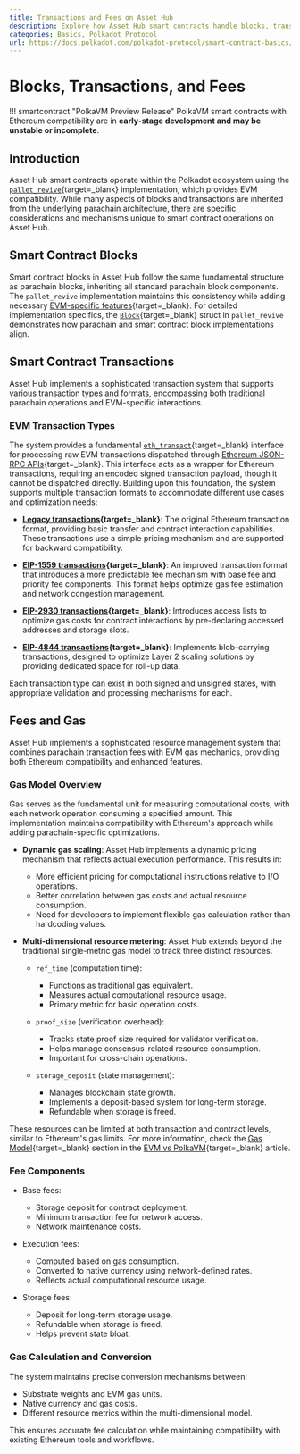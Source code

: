 ```yaml
---
title: Transactions and Fees on Asset Hub
description: Explore how Asset Hub smart contracts handle blocks, transactions, and fees with EVM compatibility, supporting various Ethereum transaction types.
categories: Basics, Polkadot Protocol
url: https://docs.polkadot.com/polkadot-protocol/smart-contract-basics/blocks-transactions-fees/
---
```


# Blocks, Transactions, and Fees

!!! smartcontract "PolkaVM Preview Release"
    PolkaVM smart contracts with Ethereum compatibility are in **early-stage development and may be unstable or incomplete**.
## Introduction

Asset Hub smart contracts operate within the Polkadot ecosystem using the [`pallet_revive`](https://paritytech.github.io/polkadot-sdk/master/pallet_revive/){target=\_blank} implementation, which provides EVM compatibility. While many aspects of blocks and transactions are inherited from the underlying parachain architecture, there are specific considerations and mechanisms unique to smart contract operations on Asset Hub.

## Smart Contract Blocks

Smart contract blocks in Asset Hub follow the same fundamental structure as parachain blocks, inheriting all standard parachain block components. The `pallet_revive` implementation maintains this consistency while adding necessary [EVM-specific features](https://paritytech.github.io/polkadot-sdk/master/pallet_revive/evm){target=\_blank}. For detailed implementation specifics, the [`Block`](https://paritytech.github.io/polkadot-sdk/master/pallet_revive/evm/struct.Block.html){target=\_blank} struct in `pallet_revive` demonstrates how parachain and smart contract block implementations align.

## Smart Contract Transactions

Asset Hub implements a sophisticated transaction system that supports various transaction types and formats, encompassing both traditional parachain operations and EVM-specific interactions.

### EVM Transaction Types

The system provides a fundamental [`eth_transact`](https://paritytech.github.io/polkadot-sdk/master/pallet_revive/pallet/dispatchables/fn.eth_transact.html){target=\_blank} interface for processing raw EVM transactions dispatched through [Ethereum JSON-RPC APIs](/develop/smart-contracts/json-rpc-apis/){target=\_blank}. This interface acts as a wrapper for Ethereum transactions, requiring an encoded signed transaction payload, though it cannot be dispatched directly. Building upon this foundation, the system supports multiple transaction formats to accommodate different use cases and optimization needs:

- **[Legacy transactions](https://paritytech.github.io/polkadot-sdk/master/pallet_revive/evm/struct.TransactionLegacyUnsigned.html){target=\_blank}**: The original Ethereum transaction format, providing basic transfer and contract interaction capabilities. These transactions use a simple pricing mechanism and are supported for backward compatibility.

- **[EIP-1559 transactions](https://paritytech.github.io/polkadot-sdk/master/pallet_revive/evm/struct.Transaction1559Unsigned.html){target=\_blank}**: An improved transaction format that introduces a more predictable fee mechanism with base fee and priority fee components. This format helps optimize gas fee estimation and network congestion management.

- **[EIP-2930 transactions](https://paritytech.github.io/polkadot-sdk/master/pallet_revive/evm/struct.Transaction2930Unsigned.html){target=\_blank}**: Introduces access lists to optimize gas costs for contract interactions by pre-declaring accessed addresses and storage slots.

- **[EIP-4844 transactions](https://paritytech.github.io/polkadot-sdk/master/pallet_revive/evm/struct.Transaction4844Unsigned.html){target=\_blank}**: Implements blob-carrying transactions, designed to optimize Layer 2 scaling solutions by providing dedicated space for roll-up data.

Each transaction type can exist in both signed and unsigned states, with appropriate validation and processing mechanisms for each.

## Fees and Gas

Asset Hub implements a sophisticated resource management system that combines parachain transaction fees with EVM gas mechanics, providing both Ethereum compatibility and enhanced features.

### Gas Model Overview

Gas serves as the fundamental unit for measuring computational costs, with each network operation consuming a specified amount. This implementation maintains compatibility with Ethereum's approach while adding parachain-specific optimizations.

- **Dynamic gas scaling**: Asset Hub implements a dynamic pricing mechanism that reflects actual execution performance. This results in:

    - More efficient pricing for computational instructions relative to I/O operations.
    - Better correlation between gas costs and actual resource consumption.
    - Need for developers to implement flexible gas calculation rather than hardcoding values.

- **Multi-dimensional resource metering**: Asset Hub extends beyond the traditional single-metric gas model to track three distinct resources.

    - `ref_time` (computation time):

        - Functions as traditional gas equivalent.
        - Measures actual computational resource usage.
        - Primary metric for basic operation costs.


    - `proof_size` (verification overhead):

        - Tracks state proof size required for validator verification.
        - Helps manage consensus-related resource consumption.
        - Important for cross-chain operations.


    - `storage_deposit` (state management):

        - Manages blockchain state growth.
        - Implements a deposit-based system for long-term storage.
        - Refundable when storage is freed.

These resources can be limited at both transaction and contract levels, similar to Ethereum's gas limits. For more information, check the [Gas Model](/polkadot-protocol/smart-contract-basics/evm-vs-polkavm#gas-model){target=\_blank} section in the [EVM vs PolkaVM](/polkadot-protocol/smart-contract-basics/evm-vs-polkavm/){target=\_blank} article.

### Fee Components

- Base fees:

    - Storage deposit for contract deployment.
    - Minimum transaction fee for network access.
    - Network maintenance costs.

- Execution fees:

    - Computed based on gas consumption.
    - Converted to native currency using network-defined rates.
    - Reflects actual computational resource usage.

- Storage fees:

    - Deposit for long-term storage usage.
    - Refundable when storage is freed.
    - Helps prevent state bloat.

### Gas Calculation and Conversion

The system maintains precise conversion mechanisms between:

- Substrate weights and EVM gas units.
- Native currency and gas costs.
- Different resource metrics within the multi-dimensional model.

This ensures accurate fee calculation while maintaining compatibility with existing Ethereum tools and workflows.
